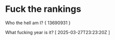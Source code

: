 # Fuck the rankings

Who the hell am I?
{ 13690931 }

What fucking year is it?
[ 2025-03-27T23:23:20Z ]
